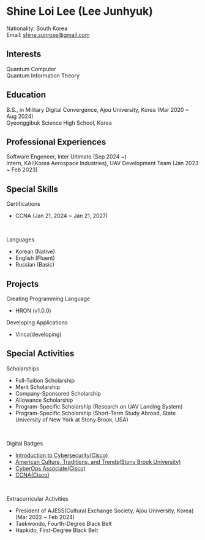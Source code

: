 # Shine Loi Lee (Lee Junhyuk)
Nationality: South Korea\
Email: shine.sunrose@gmail.com

## Interests
Quantum Computer\
Quantum Information Theory

## Education
B.S., in Military Digital Convergence, Ajou University, Korea (Mar 2020 ~ Aug 2024)\
Gyeonggibuk Science High School, Korea

## Professional Experiences
Software Engeneer, Inter Ultimate (Sep 2024 ~)\
Intern, KAI(Korea Aerospace Industries), UAV Development Team (Jan 2023 ~ Feb 2023)

## Special Skills
Certifications
- CCNA (Jan 21, 2024 ~ Jan 21, 2027)

&nbsp;

Languages
- Korean (Native)
- English (Fluent)
- Russian (Basic)

## Projects
Creating Programming Language
- HRON (v1.0.0)

Developing Applications
- Vinca(developing)

## Special Activities
Scholarships
- Full-Tuition Scholarship
- Merit Scholarship
- Company-Sponsored Scholarship
- Allowance Scholarship
- Program-Specific Scholarship (Research on UAV Landing System)
- Program-Specific Scholarship (Short-Term Study Abroad, State University of New York at Stony Brook, USA)

&nbsp;

Digital Badges
- [Introduction to Cybersecurity(Cisco)](https://www.credly.com/badges/817c54a2-b8d6-4121-91f1-4da48e9cf9a0/public_url)
- [American Culture, Traditions, and Trends(Stony Brook University)](https://www.credly.com/badges/9fd4ad66-c4c7-4238-b1c6-5b7524e0f271/public_url)
- [CyberOps Associate(Cisco)](https://www.credly.com/badges/83083c94-6b3f-422c-b111-523e2e838717/public_url)
- [CCNA(Cisco)](https://www.credly.com/badges/f614aa05-6a51-447b-84b0-6200caa22191/public_url)

&nbsp;

Extracurricular Activities
- President of AJESS(Cultural Exchange Society, Ajou University, Korea) (Mar 2022 ~ Feb 2024)
- Taekwondo, Fourth-Degree Black Belt
- Hapkido, First-Degree Black Belt
